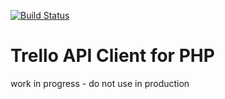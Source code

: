 [![Build Status](https://travis-ci.org/stevenmaguire/trello-php.svg?branch=develop)](https://travis-ci.org/stevenmaguire/trello-php)

Trello API Client for PHP
==========

work in progress - do not use in production
